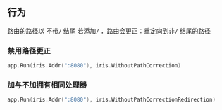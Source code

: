 ##  行为
路由的路径以 不带`/` 结尾
若添加`/` ，路由会更正：重定向到非`/` 结尾的路径

###   禁用路径更正
```go
app.Run(iris.Addr(":8080"), iris.WithoutPathCorrection)
```

###   加与不加拥有相同处理器
```go
app.Run(iris.Addr(":8080"), iris.WithoutPathCorrectionRedirection)
```

